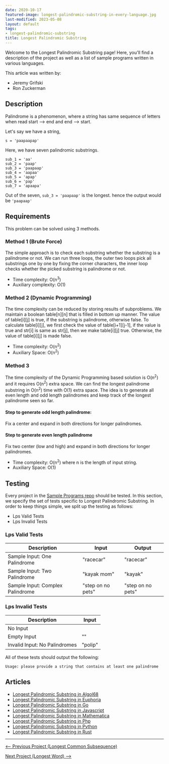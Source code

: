 ```yaml
---
date: 2020-10-17
featured-image: longest-palindromic-substring-in-every-language.jpg
last-modified: 2023-05-08
layout: default
tags:
- longest-palindromic-substring
title: Longest Palindromic Substring
---
```


Welcome to the Longest Palindromic Substring page! Here, you'll find a description of the project as well as a list of sample programs written in various languages.

This article was written by:

- Jeremy Grifski
- Ron Zuckerman

## Description

Palindrome is a phenomenon, where a string has same sequence of letters when read start --> end and end --> start.

Let's say we have a string,

```
s = 'paapaapap'
```

Here, we have seven palindromic substrings. 

```
sub_1 = 'aa'
sub_2 = 'paap'
sub_3 = 'paapaap'
sub_4 = 'aapaa'
sub_5 = 'apap'
sub_6 = 'pap'
sub_7 = 'apaapa'
```

Out of the seven,  `sub_3 = 'paapaap'` is the longest. hence the output would be `'paapaap'`


## Requirements

This problem can be solved using 3 methods.

### Method 1 (Brute Force)

The simple approach is to check each substring whether the substring is a palindrome or not. We can run three loops, the outer two loops pick all substrings one by one by fixing the corner characters, the inner loop checks whether the picked substring is palindrome or not.

- Time complexity: O(n<sup>3</sup>)
- Auxiliary complexity: O(1)

### Method 2 (Dynamic Programming)

The time complexity can be reduced by storing results of subproblems. We maintain a boolean table[n][n] that is filled in bottom up manner. The value of table[i][j] is true, if the substring is palindrome, otherwise false. To calculate table[i][j], we first check the value of table[i+1][j-1], if the value is true and str[i] is same as str[j], then we make table[i][j] true. Otherwise, the value of table[i][j] is made false.

- Time complexity: O(n<sup>2</sup>)
- Auxiliary Space: O(n<sup>2</sup>)

### Method 3

The time complexity of the Dynamic Programming based solution is O(n<sup>2</sup>) and it requires O(n<sup>2</sup>) extra space. We can find the longest palindrome substring in O(n<sup>2</sup>) time with O(1) extra space. The idea is to generate all even length and odd length palindromes and keep track of the longest palindrome seen so far.

#### Step to generate odd length palindrome:

Fix a center and expand in both directions for longer palindromes.

#### Step to generate even length palindrome

Fix two center (low and high) and expand in both directions for longer palindromes.

- Time complexity: O(n<sup>2</sup>) where n is the length of input string.
- Auxiliary Space: O(1)


## Testing

Every project in the [Sample Programs repo](https://github.com/TheRenegadeCoder/sample-programs) should be tested.
In this section, we specify the set of tests specific to Longest Palindromic Substring.
In order to keep things simple, we split up the testing as follows:

- Lps Valid Tests
- Lps Invalid Tests

### Lps Valid Tests

| Description | Input | Output |
| ----------- | ----- | ------ |
| Sample Input: One Palindrome | "racecar" | "racecar" |
| Sample Input: Two Palindrome | "kayak mom" | "kayak" |
| Sample Input: Complex Palindrome | "step on no pets" | "step on no pets" |

### Lps Invalid Tests

| Description | Input |
| ----------- | ----- |
| No Input |  |
| Empty Input | "" |
| Invalid Input: No Palindromes | "polip" |

All of these tests should output the following:

```
Usage: please provide a string that contains at least one palindrome
```


## Articles

- [Longest Palindromic Substring in Algol68](https://sampleprograms.io/projects/longest-palindromic-substring/algol68)
- [Longest Palindromic Substring in Euphoria](https://sampleprograms.io/projects/longest-palindromic-substring/euphoria)
- [Longest Palindromic Substring in Go](https://sampleprograms.io/projects/longest-palindromic-substring/go)
- [Longest Palindromic Substring in Javascript](https://sampleprograms.io/projects/longest-palindromic-substring/javascript)
- [Longest Palindromic Substring in Mathematica](https://sampleprograms.io/projects/longest-palindromic-substring/mathematica)
- [Longest Palindromic Substring in Php](https://sampleprograms.io/projects/longest-palindromic-substring/php)
- [Longest Palindromic Substring in Python](https://sampleprograms.io/projects/longest-palindromic-substring/python)
- [Longest Palindromic Substring in Rust](https://sampleprograms.io/projects/longest-palindromic-substring/rust)

***

<nav class="project-nav">

<div id="prev" markdown="1">

[<-- Previous Project (Longest Common Subsequence)](https://sampleprograms.io/projects/longest-common-subsequence)

</div>

<div id="next" markdown="1">

[Next Project (Longest Word) -->](https://sampleprograms.io/projects/longest-word)

</div>

</nav>